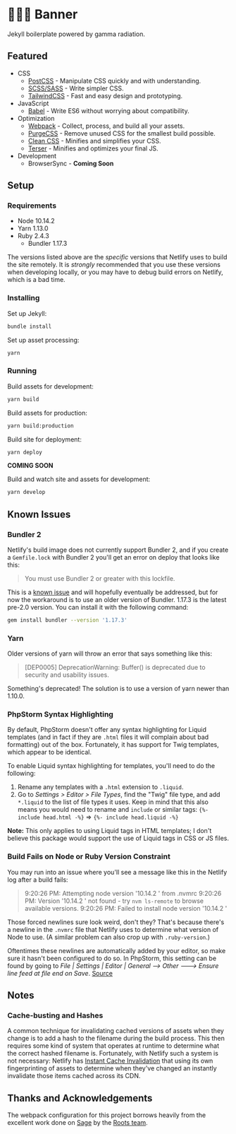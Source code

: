 # 👨🏻‍🔬 Banner
Jekyll boilerplate powered by gamma radiation.

## Featured

- CSS
  - [PostCSS](https://postcss.org/) - Manipulate CSS quickly and with understanding.
  - [SCSS/SASS](https://sass-lang.com/) - Write simpler CSS.
  - [TailwindCSS](https://tailwindcss.com) - Fast and easy design and prototyping.
- JavaScript
  - [Babel](https://babeljs.io/) - Write ES6 without worrying about compatibility.
- Optimization 
  - [Webpack](https://webpack.js.org/) - Collect, process, and build all your assets.
  - [PurgeCSS](https://www.purgecss.com/) - Remove unused CSS for the smallest build possible.
  - [Clean CSS](https://github.com/jakubpawlowicz/clean-css) - Minifies and simplifies your CSS.
  - [Terser](https://github.com/terser-js/terser) - Minifies and optimizes your final JS.
- Development
  - BrowserSync - **Coming Soon**

## Setup

### Requirements
- Node 10.14.2
- Yarn 1.13.0
- Ruby 2.4.3
  - Bundler 1.17.3

The versions listed above are the *specific* versions that Netlify uses to build the 
site remotely. It is *strongly* recommended that you use these versions when developing 
locally, or you may have to debug build errors on Netlify, which is a bad time.

### Installing

Set up Jekyll:
```bash
bundle install
```

Set up asset processing:
```bash
yarn
```

### Running

Build assets for development:
```bash
yarn build
```

Build assets for production:
```bash
yarn build:production
```

Build site for deployment:
```bash
yarn deploy
```

**COMING SOON**

Build and watch site and assets for development:
```bash
yarn develop
```

## Known Issues

### Bundler 2

Netlify's build image does not currently support Bundler 2, and if you create a
`Gemfile.lock` with Bundler 2 you'll get an error on deploy that looks like
this: 

> You must use Bundler 2 or greater with this lockfile.

This is a [known issue](https://github.com/netlify/build-image/issues/250) and will
hopefully eventually be addressed, but for now the workaround is to use an older version
of Bundler. 1.17.3 is the latest pre-2.0 version. You can install it with the following
command:

```bash
gem install bundler --version '1.17.3'
```

### Yarn

Older versions of yarn will throw an error that says something like this:

> [DEP0005] DeprecationWarning: Buffer() is deprecated due to security and usability issues.

Something's deprecated! The solution is to use a version of yarn newer than 1.10.0.

### PhpStorm Syntax Highlighting

By default, PhpStorm doesn't offer any syntax highlighting for Liquid templates (and in fact
if they are `.html` files it will complain about bad formatting) out of the box. Fortunately,
it has support for Twig templates, which appear to be identical.

To enable Liquid syntax highlighting for templates, you'll need to do the following:

1. Rename any templates with a `.html` extension to `.liquid`.
2. Go to *Settings > Editor > File Types*, find the "Twig" file type, and add `*.liquid`
to the list of file types it uses. Keep in mind that this also means you would need to
rename and `include` or similar tags: 
`{%- include head.html -%}` => `{%- include head.liquid -%}` 

**Note:** This only applies to using Liquid tags in HTML templates; I don't believe
this package would support the use of Liquid tags in CSS or JS files.

### Build Fails on Node or Ruby Version Constraint

You may run into an issue where you'll see a message like this in the Netlify log after a
build fails:

> 9:20:26 PM: Attempting node version '10.14.2
> ' from .nvmrc
> 9:20:26 PM: Version '10.14.2
> ' not found - try `nvm ls-remote` to browse available versions.
> 9:20:26 PM: Failed to install node version '10.14.2
> '

Those forced newlines sure look weird, don't they? That's because there's a newline in the
`.nvmrc` file that Netlify uses to determine what version of Node to use. (A similar
problem can also crop up with `.ruby-version`.)

Oftentimes these newlines are automatically added by your editor, so make sure it hasn't
been configured to do so. In PhpStorm, this setting can be found by going to 
*File | Settings | Editor | General --> Other ---> Ensure line feed at file end on Save*.
[Source](https://intellij-support.jetbrains.com/hc/en-us/community/posts/207071445-On-save-new-line-added-to-end-of-file-How-stop-this-)

## Notes

### Cache-busting and Hashes

A common technique for invalidating cached versions of assets when they change is to add
a hash to the filename during the build process. This then requires some kind of system
that operates at runtime to determine what the correct hashed filename is. Fortunately,
with Netlify such a system is not necessary: Netlify has [Instant Cache Invalidation](https://www.netlify.com/blog/2015/09/11/instant-cache-invalidation/)
that using its own fingerprinting of assets to determine when they've changed an
instantly invalidate those items cached across its CDN.

## Thanks and Acknowledgements

The webpack configuration for this project borrows heavily from the excellent work
done on [Sage](https://github.com/roots/sage) by the [Roots team](https://roots.io).